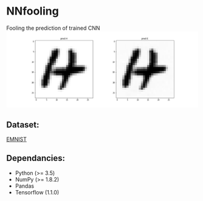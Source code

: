 # NNfooling
Fooling the prediction of trained CNN
![alt text](results/target-0.png)

## Dataset:
[EMNIST](https://www.nist.gov/itl/iad/image-group/emnist-dataset)

## Dependancies:
* Python (>= 3.5)
* NumPy (>= 1.8.2)
* Pandas
* Tensorflow (1.1.0)

